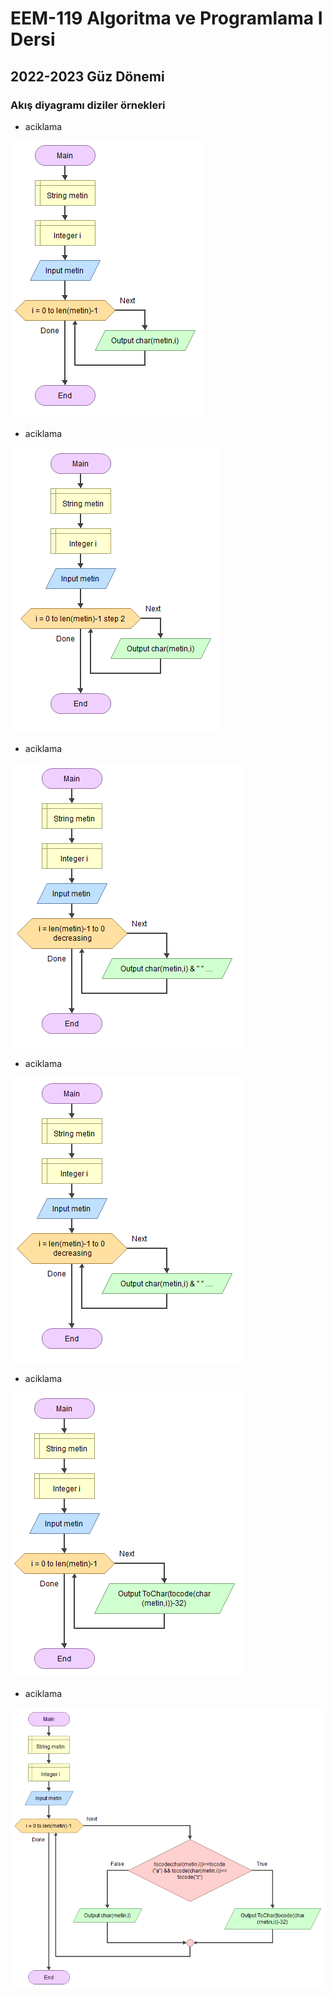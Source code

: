 # EEM-119 Algoritma ve Programlama I Dersi

## 2022-2023 Güz Dönemi

### Akış diyagramı diziler örnekleri

- aciklama

![image](files/05/1.png)

- aciklama

![image](files/05/2.png)


- aciklama

![image](files/05/3.png)


- aciklama

![image](files/05/4.png)


- aciklama

![image](files/05/5.png)


- aciklama

![image](files/05/6.png)


